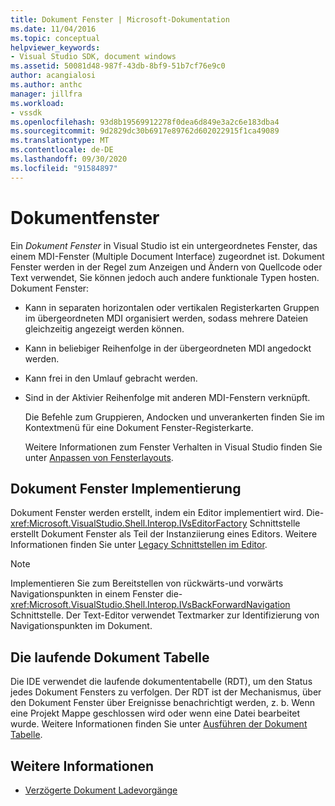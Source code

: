 ```yaml
---
title: Dokument Fenster | Microsoft-Dokumentation
ms.date: 11/04/2016
ms.topic: conceptual
helpviewer_keywords:
- Visual Studio SDK, document windows
ms.assetid: 50081d48-987f-43db-8bf9-51b7cf76e9c0
author: acangialosi
ms.author: anthc
manager: jillfra
ms.workload:
- vssdk
ms.openlocfilehash: 93d8b19569912278f0dea6d849e3a2c6e183dba4
ms.sourcegitcommit: 9d2829dc30b6917e89762d602022915f1ca49089
ms.translationtype: MT
ms.contentlocale: de-DE
ms.lasthandoff: 09/30/2020
ms.locfileid: "91584897"
---
```

# <a name="document-windows"></a>Dokumentfenster
Ein *Dokument Fenster* in Visual Studio ist ein untergeordnetes Fenster, das einem MDI-Fenster (Multiple Document Interface) zugeordnet ist. Dokument Fenster werden in der Regel zum Anzeigen und Ändern von Quellcode oder Text verwendet, Sie können jedoch auch andere funktionale Typen hosten. Dokument Fenster:

- Kann in separaten horizontalen oder vertikalen Registerkarten Gruppen im übergeordneten MDI organisiert werden, sodass mehrere Dateien gleichzeitig angezeigt werden können.

- Kann in beliebiger Reihenfolge in der übergeordneten MDI angedockt werden.

- Kann frei in den Umlauf gebracht werden.

- Sind in der Aktivier Reihenfolge mit anderen MDI-Fenstern verknüpft.

  Die Befehle zum Gruppieren, Andocken und unverankerten finden Sie im Kontextmenü für eine Dokument Fenster-Registerkarte.

  Weitere Informationen zum Fenster Verhalten in Visual Studio finden Sie unter [Anpassen von Fensterlayouts](../../ide/customizing-window-layouts-in-visual-studio.md).

## <a name="document-window-implementation"></a>Dokument Fenster Implementierung
 Dokument Fenster werden erstellt, indem ein Editor implementiert wird. Die- <xref:Microsoft.VisualStudio.Shell.Interop.IVsEditorFactory> Schnittstelle erstellt Dokument Fenster als Teil der Instanziierung eines Editors. Weitere Informationen finden Sie unter [Legacy Schnittstellen im Editor](../../vs-2015/extensibility/legacy-interfaces-in-the-editor.md?view=vs-2015&preserve-view=true).

> [!NOTE]
> Implementieren Sie zum Bereitstellen von rückwärts-und vorwärts Navigationspunkten in einem Fenster die- <xref:Microsoft.VisualStudio.Shell.Interop.IVsBackForwardNavigation> Schnittstelle. Der Text-Editor verwendet Textmarker zur Identifizierung von Navigationspunkten im Dokument.

## <a name="the-running-document-table"></a>Die laufende Dokument Tabelle
 Die IDE verwendet die laufende dokumententabelle (RDT), um den Status jedes Dokument Fensters zu verfolgen. Der RDT ist der Mechanismus, über den Dokument Fenster über Ereignisse benachrichtigt werden, z. b. Wenn eine Projekt Mappe geschlossen wird oder wenn eine Datei bearbeitet wurde. Weitere Informationen finden Sie unter [Ausführen der Dokument Tabelle](../../extensibility/internals/running-document-table.md).

## <a name="see-also"></a>Weitere Informationen
- [Verzögerte Dokument Ladevorgänge](../../extensibility/internals/delayed-document-loading.md)